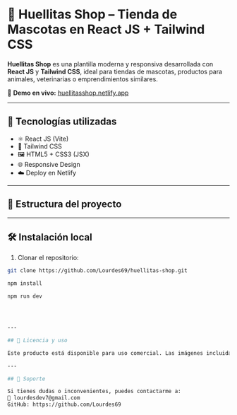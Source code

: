 # 🐾 Huellitas Shop – Tienda de Mascotas en React JS + Tailwind CSS

**Huellitas Shop** es una plantilla moderna y responsiva desarrollada con **React JS** y **Tailwind CSS**, ideal para tiendas de mascotas, productos para animales, veterinarias o emprendimientos similares.

🔗 **Demo en vivo:** [huellitasshop.netlify.app](https://huellitasshop.netlify.app)

---

## 🚀 Tecnologías utilizadas

- ⚛️ React JS (Vite)
- 🎨 Tailwind CSS
- 🖼️ HTML5 + CSS3 (JSX)
- 🌐 Responsive Design
- ☁️ Deploy en Netlify

---

## 📁 Estructura del proyecto


---

## 🛠️ Instalación local

1. Clonar el repositorio:

```bash
git clone https://github.com/Lourdes69/huellitas-shop.git

npm install

npm run dev




---

## 🧾 Licencia y uso

Este producto está disponible para uso comercial. Las imágenes incluidas son libres de derechos o de uso propio. Se prohíbe su redistribución no autorizada fuera de la plataforma de TemplateMonster.

---

## 📧 Soporte

Si tienes dudas o inconvenientes, puedes contactarme a:
📩 lourdesdev7@gmail.com  
GitHub: https://github.com/Lourdes69

